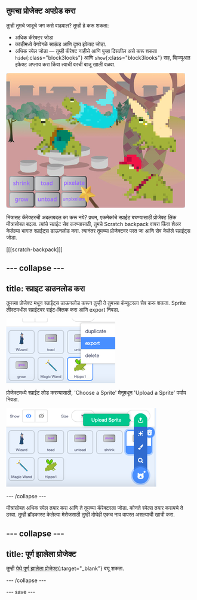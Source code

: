 ## तुमचा प्रोजेक्ट अपग्रेड करा

तुम्ही तुमचे जादूचे जग कसे वाढवाल? तुम्ही हे करू शकता:
+ अधिक कॅरेक्टर जोडा
+ कांडीमध्ये वेगवेगळे साऊंड आणि दृश्य इफेक्ट जोडा.
+ अधिक स्पेल जोडा — तुम्ही कॅरेक्ट नाहीसे आणि पुन्हा दिसतील असे करू शकता `hide`{:class="block3looks"} आणि `show`{:class="block3looks"} सह, व्हिज्युअल इफेक्ट अप्लाय करा किंवा त्याची वरची बाजू खाली वळवा.

![चार स्प्राईट्स आणि जोडलेल्या नवीन पिक्सेलेट स्पेल बटनसह प्रोजेक्ट.](images/upgrade-step.png)

मित्रासह कॅरेक्टरची अदलाबदल का करू नये? प्रथम, एकमेकांचे स्प्राईट बघण्यासाठी प्रोजेक्ट लिंक मीत्रासोबत बदला. त्यांचे स्प्राईट सेव करण्यासाठी, तुमचे Scratch backpack वापरा किंवा शेअर केलेल्या भागात स्प्राईट्स डाऊनलोड करा. त्यानंतर तुमच्या प्रोजेक्टवर परत जा आणि सेव केलेले स्प्राईट्स जोडा.

[[[scratch-backpack]]]

--- collapse ---
---
title: स्प्राइट डाउनलोड करा
---

तुमच्या प्रोजेक्ट मधून स्प्राईट्स डाऊनलोड करून तुम्ही ते तुमच्या कंप्युटरला सेव करू शकता. Sprite लीस्टमधील स्प्राईटवर राईट-क्लिक करा आणि export निवडा.

![स्प्राईट लीस्ट मधील popup मेनू.](images/export-sprite.png)

प्रोजेक्टमध्ये स्प्राईट लोड करण्यासाठी, 'Choose a Sprite' मेनूमधून 'Upload a Sprite' पर्याय निवडा.

![Upload a Sprite पर्याय दाखवणारा एक्सपांडेड Choose a Sprite मेनू.](images/upload-sprite.png)

--- /collapse ---

मीत्रांसोबत अधिक स्पेल तयार करा आणि ते तुमच्या कॅरेक्टरला जोडा. कोणते स्पेल्स तयार करायचे ते ठरवा. तुम्ही ब्रॉडकास्ट केलेल्या मेसेजसाठी तुम्ही दोघेही एकच नाव वापरत असल्याची खात्री करा.

--- collapse ---
---
title: पूर्ण झालेला प्रोजेक्ट
---

तुम्ही [येथे पूर्ण झालेला प्रोजेक्ट](https://scratch.mit.edu/projects/518413238/){:target="_blank"} बघू शकता.

--- /collapse ---

--- save ---
